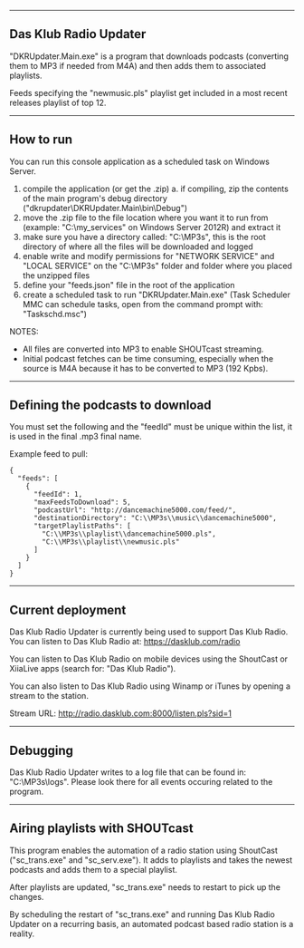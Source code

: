 ----------------------
Das Klub Radio Updater
----------------------
"DKRUpdater.Main.exe" is a program that downloads podcasts (converting them to MP3 if needed from M4A) and then adds them to associated playlists. 

Feeds specifying the "newmusic.pls" playlist get included in a most recent releases playlist of top 12.

----------
How to run
----------
You can run this console application as a scheduled task on Windows Server. 

1. compile the application (or get the .zip)
	a. if compiling, zip the contents of the main program's debug directory ("dkrupdater\DKRUpdater.Main\bin\Debug")
2. move the .zip file to the file location where you want it to run from (example: "C:\my_services" on Windows Server 2012R) and extract it
3. make sure you have a directory called: "C:\MP3s", this is the root directory of where all the files will be downloaded and logged
4. enable write and modify permissions for "NETWORK SERVICE" and "LOCAL SERVICE" on the "C:\MP3s" folder and folder where you placed the unzipped files
5. define your "feeds.json" file in the root of the application
5. create a scheduled task to run "DKRUpdater.Main.exe" (Task Scheduler MMC can schedule tasks, open from the command prompt with: "Taskschd.msc")

NOTES: 

- All files are converted into MP3 to enable SHOUTcast streaming.
- Initial podcast fetches can be time consuming, especially when the source is M4A because it has to be converted to MP3 (192 Kpbs).

---------------------------------
Defining the podcasts to download
---------------------------------
You must set the following and the "feedId" must be unique within the list, it is used in the final .mp3 final name.

Example feed to pull:
```
{
  "feeds": [
    {
      "feedId": 1,
      "maxFeedsToDownload": 5,
      "podcastUrl": "http://dancemachine5000.com/feed/",
      "destinationDirectory": "C:\\MP3s\\music\\dancemachine5000",
      "targetPlaylistPaths": [
        "C:\\MP3s\\playlist\\dancemachine5000.pls",
        "C:\\MP3s\\playlist\\newmusic.pls"
      ]
    }
  ]
}
```

------------------
Current deployment
------------------
Das Klub Radio Updater is currently being used to support Das Klub Radio. You can listen to Das Klub Radio at: https://dasklub.com/radio

You can listen to Das Klub Radio on mobile devices using the ShoutCast or XiiaLive apps (search for: "Das Klub Radio"). 

You can also listen to Das Klub Radio using Winamp or iTunes by opening a stream to the station. 

Stream URL: http://radio.dasklub.com:8000/listen.pls?sid=1

---------
Debugging
---------
Das Klub Radio Updater writes to a log file that can be found in: "C:\MP3s\logs". Please look there for all events occuring related to the program.

-------------------------------
Airing playlists with SHOUTcast
-------------------------------
This program enables the automation of a radio station using ShoutCast ("sc_trans.exe" and "sc_serv.exe"). It adds to playlists and takes the newest podcasts and adds them to a special playlist.

After playlists are updated, "sc_trans.exe" needs to restart to pick up the changes. 

By scheduling the restart of "sc_trans.exe" and running Das Klub Radio Updater on a recurring basis, an automated podcast based radio station is a reality.
